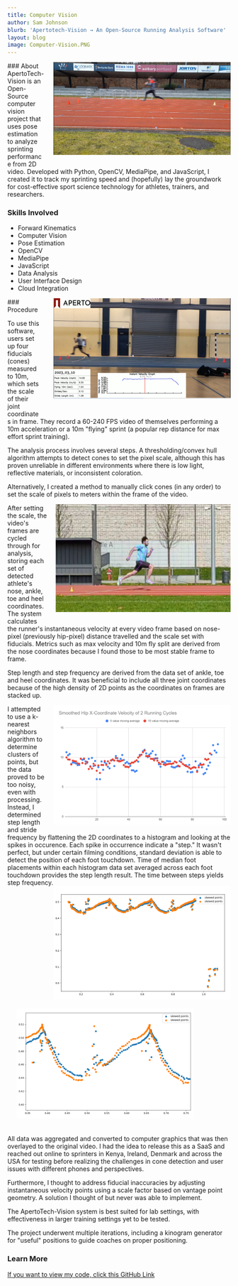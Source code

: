 ```yaml
---
title: Computer Vision
author: Sam Johnson
blurb: 'Apertotech-Vision → An Open-Source Running Analysis Software'
layout: blog
image: Computer-Vision.PNG
---
```

<img src="/media/Computer-Vision-Media/Running Setup.PNG" style="max-width: 400px; float: right; margin-left: 20px; margin-bottom:20px;">
### About
ApertoTech-Vision is an Open-Source computer vision project that uses pose estimation to analyze sprinting performance from 2D video. Developed with Python, OpenCV, MediaPipe, and JavaScript, I created it to track my sprinting speed and (hopefully) lay the groundwork for cost-effective sport science technology for athletes, trainers, and researchers.

### Skills Involved
- Forward Kinematics
- Computer Vision
- Pose Estimation
- OpenCV
- MediaPipe
- JavaScript
- Data Analysis
- User Interface Design
- Cloud Integration

<img src="/media/Computer-Vision-Media/sam-runs.PNG" style="max-width: 400px; float: right; margin-left: 30px; margin-bottom:30px;">
### Procedure

<!-- 

Aperto-Vision combines OpenCV and Google MediaPipe pose estimation to map runner's positions and velocities based on the frame rate of the video. The Python code uses a point mapping algorithm I wrote to calculated velocities, based on the scale of measured fiducials that are recognized with image thresholding and contour detection.

After collecting joint data, ApertoTech-Vision determines stride length, stride frequency, max velocity, and 10m fly split, along with a velocity graph that spans the curve. This enables automated analysis of running technique, stride length, body alignment, and more.


This project implements computer vision techniques to analyze visual data from running activities. It uses pose estimation algorithms for tracking and mapping runner's positions accurately. The coding development primarily uses Python to construct and employ these computer vision and pose estimation algorithms.

Through a point-mapping algorithms based on recognizing measured fiducials, ApertoTech-Vision

OpenCV library serves as the basis for image processing and computer vision tasks, while the MediaPipe framework is employed to access pre-built computer vision models for efficient pose estimation. JavaScript is used for the creation of the user interface and other interactive elements of the platform. Mathematical principles and algorithms are applied to precisely map runner's positions based on their joint movements.

#### User Flow Algorithm: -->
To use this software, users set up four fiducials (cones) measured to 10m, which sets the scale of their joint coordinates in frame. They record a 60-240 FPS video of themselves performing a 10m acceleration or a 10m "flying" sprint (a popular rep distance for max effort sprint training).

The analysis process involves several steps. A thresholding/convex hull algorithm attempts to detect cones to set the pixel scale, although this has proven unreliable in different environments where there is low light, reflective materials, or inconsistent coloration.

Alternatively, I created a method to manually click cones (in any order) to set the scale of pixels to meters within the frame of the video.

<img src="/media/Computer-Vision-Media/Map-person.PNG" style="max-width: 400px; float: right; margin-left: 20px; margin-bottom:20px;">
After setting the scale, the video's frames are cycled through for analysis, storing each set of detected athlete's nose, ankle, toe and heel coordinates. The system calculates the runner's instantaneous velocity at every video frame based on nose-pixel (previously hip-pixel) distance travelled and the scale set with fiducials. Metrics such as max velocity and 10m fly split are derived from the nose coordinates because I found those to be most stable frame to frame.


Step length and step frequency are derived from the data set of ankle, toe and heel coordinates. It was beneficial to include all three joint coordinates because of the high density of 2D points as the coordinates on frames are stacked up. 

<img src="/media/Computer-Vision-Media/Hip-Velocity-Cycles.PNG" style="max-width: 400px; float: right; margin-left: 20px; margin-bottom:20px;">
I attempted to use a k-nearest neighbors algorithm to determine clusters of points, but the data proved to be too noisy, even with processing. Instead, I determined step length and stride frequency by flattening the 2D coordinates to a histogram and looking at the spikes in occurence. Each spike in occurrence indicate a "step." It wasn't perfect, but under certain filming conditions, standard deviation is able to detect the position of each foot touchdown. Time of median foot placements within each histogram data set averaged across each foot touchdown provides the step length result. The time between steps yields step frequency.

<div class="cols">
    <div class="half">
        <img src="/media/Computer-Vision-Media/Toe-Points-240fps.PNG" style="max-width: 400px; float: right; margin-left: 20px; margin-bottom:20px;">
    </div>
    <div class="half">
        <img src="/media/Computer-Vision-Media/Toe-Points-240fps-zoomed.PNG" display="inline;" style="max-width: 400px; float: center; margin-left: 20px; margin-bottom:20px;">
    </div>
</div>

All data was aggregated and converted to computer graphics that was then overlayed to the original video. I had the idea to release this as a SaaS and reached out online to sprinters in Kenya, Ireland, Denmark and across the USA for testing before realizing the challenges in cone detection and user issues with different phones and perspectives.

<!-- Without knowing the full scope of my problems, I built a user-authenticated website in javascript that was never officially released, but I did successfully implement my script into a cloud function for my own learning purposes. -->

Furthermore, I thought to address fiducial inaccuracies by adjusting instantaneous velocity points using a scale factor based on vantage point geometry. A solution I thought of but never was able to implement. 

The ApertoTech-Vision system is best suited for lab settings, with effectiveness in larger training settings yet to be tested.

The project underwent multiple iterations, including a kinogram generator for "useful" positions to guide coaches on proper positioning.

### Learn More
<a href="https://github.com/sammyj-me/ApertoTech-Vision">If you want to view my code, click this GitHub Link</a>